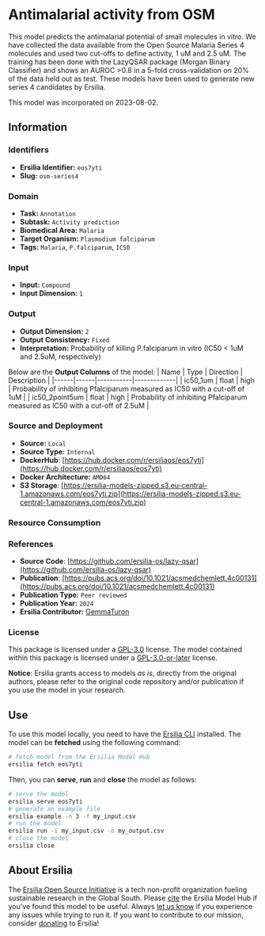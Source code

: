 # Antimalarial activity from OSM

This model predicts the antimalarial potential of small molecules in vitro. We have collected the data available from the Open Source Malaria Series 4 molecules and used two cut-offs to define activity, 1 uM and 2.5 uM. The training has been done with the LazyQSAR package (Morgan Binary Classifier) and shows an AUROC >0.8 in a 5-fold cross-validation on 20% of the data held out as test. These models have been used to generate new series 4 candidates by Ersilia.

This model was incorporated on 2023-08-02.

## Information
### Identifiers
- **Ersilia Identifier:** `eos7yti`
- **Slug:** `osm-series4`

### Domain
- **Task:** `Annotation`
- **Subtask:** `Activity prediction`
- **Biomedical Area:** `Malaria`
- **Target Organism:** `Plasmodium falciparum`
- **Tags:** `Malaria`, `P.falciparum`, `IC50`

### Input
- **Input:** `Compound`
- **Input Dimension:** `1`

### Output
- **Output Dimension:** `2`
- **Output Consistency:** `Fixed`
- **Interpretation:** Probability of killing P.falciparum in vitro (IC50 < 1uM and 2.5uM, respectively)

Below are the **Output Columns** of the model:
| Name | Type | Direction | Description |
|------|------|-----------|-------------|
| ic50_1um | float | high | Probability of inhibiting Pfalciparum measured as IC50 with a cut-off of 1uM |
| ic50_2point5um | float | high | Probability of inhibiting Pfalciparum measured as IC50 with a cut-off of 2.5uM |


### Source and Deployment
- **Source:** `Local`
- **Source Type:** `Internal`
- **DockerHub**: [https://hub.docker.com/r/ersiliaos/eos7yti](https://hub.docker.com/r/ersiliaos/eos7yti)
- **Docker Architecture:** `AMD64`
- **S3 Storage**: [https://ersilia-models-zipped.s3.eu-central-1.amazonaws.com/eos7yti.zip](https://ersilia-models-zipped.s3.eu-central-1.amazonaws.com/eos7yti.zip)

### Resource Consumption


### References
- **Source Code**: [https://github.com/ersilia-os/lazy-qsar](https://github.com/ersilia-os/lazy-qsar)
- **Publication**: [https://pubs.acs.org/doi/10.1021/acsmedchemlett.4c00131](https://pubs.acs.org/doi/10.1021/acsmedchemlett.4c00131)
- **Publication Type:** `Peer reviewed`
- **Publication Year:** `2024`
- **Ersilia Contributor:** [GemmaTuron](https://github.com/GemmaTuron)

### License
This package is licensed under a [GPL-3.0](https://github.com/ersilia-os/ersilia/blob/master/LICENSE) license. The model contained within this package is licensed under a [GPL-3.0-or-later](LICENSE) license.

**Notice**: Ersilia grants access to models _as is_, directly from the original authors, please refer to the original code repository and/or publication if you use the model in your research.


## Use
To use this model locally, you need to have the [Ersilia CLI](https://github.com/ersilia-os/ersilia) installed.
The model can be **fetched** using the following command:
```bash
# fetch model from the Ersilia Model Hub
ersilia fetch eos7yti
```
Then, you can **serve**, **run** and **close** the model as follows:
```bash
# serve the model
ersilia serve eos7yti
# generate an example file
ersilia example -n 3 -f my_input.csv
# run the model
ersilia run -i my_input.csv -o my_output.csv
# close the model
ersilia close
```

## About Ersilia
The [Ersilia Open Source Initiative](https://ersilia.io) is a tech non-profit organization fueling sustainable research in the Global South.
Please [cite](https://github.com/ersilia-os/ersilia/blob/master/CITATION.cff) the Ersilia Model Hub if you've found this model to be useful. Always [let us know](https://github.com/ersilia-os/ersilia/issues) if you experience any issues while trying to run it.
If you want to contribute to our mission, consider [donating](https://www.ersilia.io/donate) to Ersilia!
